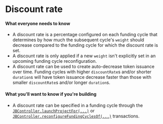# Discount rate

#### What everyone needs to know

* A discount rate is a percentage configured on each funding cycle that determines by how much the subsequent cycle's `weight` should decrease compared to the funding cycle for which the discount rate is set.
* A discount rate is only applied if a new `weight` isn't explicitly set in an upcoming funding cycle reconfiguration.
* A discount rate can be used to create auto-decrease token issuance over time. Funding cycles with higher `discountRate`s and/or shorter `duration`s will have token issuance decrease faster than those with smaller `discountRate`s and/or longer `duration`s.

#### What you'll want to know if you're building

* A discount rate can be specified in a funding cycle through the [`JBController.launchProjectFor(...)`](/api/contracts/or-controllers/jbcontroller/write/launchprojectfor.md) or [`JBController.reconfigureFundingCyclesOf(...)`](/api/contracts/or-controllers/jbcontroller/write/reconfigurefundingcyclesof.md) transactions.
